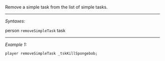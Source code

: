 Remove a simple task from the list of simple tasks.


---
*Syntaxes:*

person `removeSimpleTask` task

---
*Example 1:*

```sqf
player removeSimpleTask _tskKillSpongebob;
```